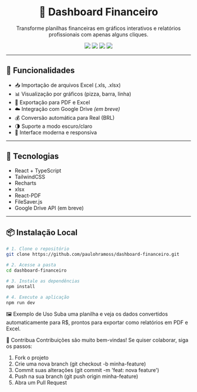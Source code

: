 <h1 align="center">💸 Dashboard Financeiro</h1>

<p align="center">
  Transforme planilhas financeiras em gráficos interativos e relatórios profissionais com apenas alguns cliques.
</p>

<p align="center">
  <img src="https://img.shields.io/badge/React-18.2.0-61dafb?logo=react&style=flat" />
  <img src="https://img.shields.io/badge/TypeScript-4.9.5-3178c6?logo=typescript&style=flat" />
  <img src="https://img.shields.io/badge/TailwindCSS-3.3.2-38bdf8?logo=tailwindcss&style=flat" />
  <img src="https://img.shields.io/github/license/paulohramoss/dashboard-financeiro?style=flat" />
</p>

<!-- <p align="center">
  <img src="https://user-images.githubusercontent.com/00000000/000000000-00000000-0000-0000-00000000.gif" alt="Demonstração do sistema" width="80%"/> <!-- Substitua pela URL real do seu GIF
</p>
-->

---

## 🚀 Funcionalidades

- 📥 Importação de arquivos Excel (.xls, .xlsx)
- 📊 Visualização por gráficos (pizza, barra, linha)
- 💾 Exportação para PDF e Excel
- ☁️ Integração com Google Drive *(em breve)*
- 💰 Conversão automática para Real (BRL)
- 🌗 Suporte a modo escuro/claro
- 📱 Interface moderna e responsiva

---

## 🧠 Tecnologias

- React + TypeScript
- TailwindCSS
- Recharts
- xlsx
- React-PDF
- FileSaver.js
- Google Drive API (em breve)

---

## 📦 Instalação Local

```bash
# 1. Clone o repositório
git clone https://github.com/paulohramoss/dashboard-financeiro.git

# 2. Acesse a pasta
cd dashboard-financeiro

# 3. Instale as dependências
npm install

# 4. Execute a aplicação
npm run dev

````

🖼️ Exemplo de Uso
Suba uma planilha e veja os dados convertidos automaticamente para R$, prontos para exportar como relatórios em PDF e Excel.

🤝 Contribua
Contribuições são muito bem-vindas!
Se quiser colaborar, siga os passos:
1. Fork o projeto
2. Crie uma nova branch (git checkout -b minha-feature)
3. Commit suas alterações (git commit -m 'feat: nova feature')
4. Push na sua branch (git push origin minha-feature)
5. Abra um Pull Request

